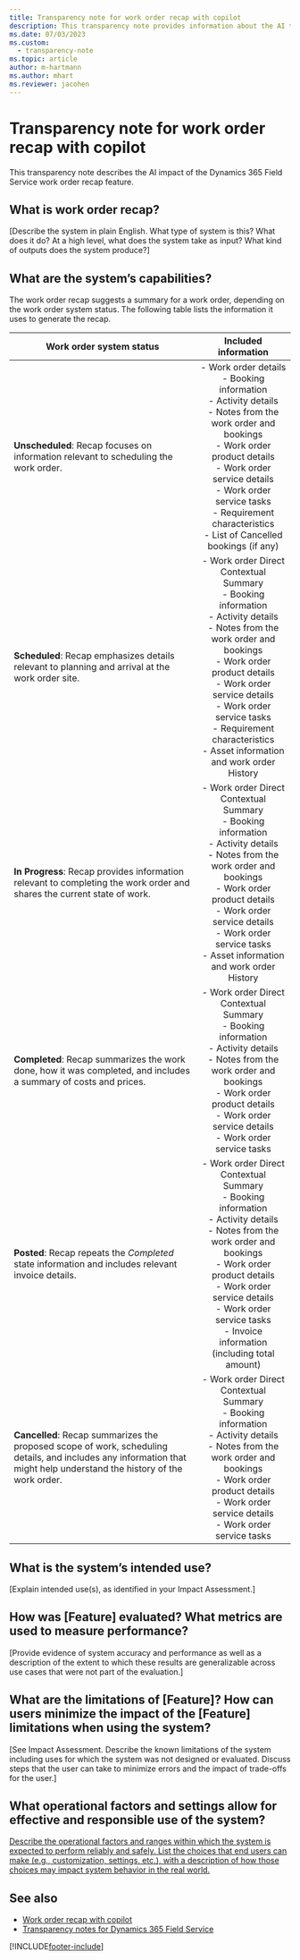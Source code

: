 ```yaml
---
title: Transparency note for work order recap with copilot
description: This transparency note provides information about the AI technology used in the work order recap feature.
ms.date: 07/03/2023
ms.custom: 
  - transparency-note
ms.topic: article
author: m-hartmann
ms.author: mhart
ms.reviewer: jacohen
---
```


# Transparency note for work order recap with copilot

This transparency note describes the AI impact of the Dynamics 365 Field Service work order recap feature.

## What is work order recap?

[Describe the system in plain English. What type of system is this? What does it do? At a high level, what does the system take as input? What kind of outputs does the system produce?]

## What are the system’s capabilities?

The work order recap suggests a summary for a work order, depending on the work order system status. The following table lists the information it uses to generate the recap.

|       Work order system status           |                Included information             |
|-------------------------------|:------------------------:|
|      **Unscheduled**:  Recap focuses on information relevant to scheduling the work order.                                                                                    |     - Work order details  </br> - Booking information  </br> - Activity details  </br> - Notes from the work order and bookings  </br> - Work order product details  </br> - Work order service details  </br> - Work order service tasks  </br> - Requirement characteristics  </br> - List of Cancelled bookings (if any)                  |
|      **Scheduled**: Recap emphasizes details relevant to planning and arrival at the work order site.                                                                        |    - Work order Direct Contextual Summary  </br> - Booking information  </br> - Activity details  </br> - Notes from the work order and bookings  </br> - Work order product details  </br> - Work order service details  </br> - Work order service tasks  </br> - Requirement characteristics   </br> - Asset information and work order History  |
|      **In Progress**:  Recap provides information relevant to completing the work order and shares the current state of work.                                                 |    - Work order Direct Contextual Summary  </br> - Booking information  </br> - Activity details  </br> - Notes from the work order and bookings  </br> - Work order product details  </br> - Work order service details  </br> - Work order service tasks  </br> - Asset information and work order History                                |
|      **Completed**:  Recap summarizes the work done, how it was completed, and includes a summary of costs and prices.                                                        |     - Work order Direct Contextual Summary </br>  - Booking information </br> -  Activity details </br> - Notes from the work order and bookings </br> - Work order product details  </br> - Work order service details  </br> - Work order service tasks                                                                          |
|      **Posted**:  Recap repeats the *Completed* state information and includes relevant invoice details.                                                                        |   - Work order Direct Contextual Summary </br> - Booking information  </br> - Activity details  </br> - Notes from the work order and bookings  </br> - Work order product details   </br> - Work order service details  </br> - Work order service tasks  </br> - Invoice information (including total amount)                           |
|      **Cancelled**:  Recap summarizes the proposed scope of work, scheduling details, and includes any information that might help understand the history of the work order.  |    - Work order Direct Contextual Summary </br> -  Booking information  </br> - Activity details  </br> - Notes from the work order and bookings  </br> - Work order product details   </br> - Work order service details  </br> - Work order service tasks                                                                         |

## What is the system’s intended use?

[Explain intended use(s), as identified in your Impact Assessment.]

## How was [Feature] evaluated? What metrics are used to measure performance?

[Provide evidence of system accuracy and performance as well as a description of the extent to which these results are generalizable across use cases that were not part of the evaluation.]

## What are the limitations of [Feature]? How can users minimize the impact of the [Feature] limitations when using the system?

[See Impact Assessment. Describe the known limitations of the system including uses for which the system was not designed or evaluated. Discuss steps that the user can take to minimize errors and the impact of trade-offs for the user.]

## What operational factors and settings allow for effective and responsible use of the system?

[Describe the operational factors and ranges within which the system is expected to perform reliably and safely. List the choices that end users can make (e.g., customization, settings, etc.), with a description of how those choices may impact system behavior in the real world.](tbd.md)

## See also

- [Work order recap with copilot](work-order-recap.md)
- [Transparency notes for Dynamics 365 Field Service](transparency-note.md)

[!INCLUDE[footer-include](../includes/footer-banner.md)]